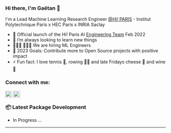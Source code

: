 ### Hi there, I'm Gaëtan 👋 

I'm a Lead Machine Learning Research Engineer [@Hi! PARIS][hi-paris] - Institut Polytechnique Paris x HEC Paris x INRIA Saclay
   


- 🚀 Official launch of the Hi! Paris AI [Engineering Team][engineering-team] Feb 2022
- 🌱 I’m always looking to learn new things
- 👨🏼‍💻 👩🏼‍💻 We are hiring ML Engineers
- 🥅 2023 Goals: Contribute more to Open Source projects with positive impact
- ⚡ Fun fact: I love tennis 🎾, rowing 🚣‍♀️ and late Fridays cheese 🧀 and wine 🍷


### Connect with me:

[<img align="left" alt="Medium" width="22px" src="https://cdn.jsdelivr.net/npm/simple-icons@v3/icons/medium.svg" />][medium]
[<img align="left" alt="Linkedin" width="22px" src="https://cdn.jsdelivr.net/npm/simple-icons@v3/icons/linkedin.svg" />][linkedin]

<br />



###  📦 Latest Package Development

<!-- Package:START -->
- In Progress ...

<!-- Package:END -->


---


[engineering-team]: https://engineeringteam.hi-paris.fr/
[hi-paris]: https://www.hi-paris.fr/
[medium]: https://gaetan-brison.medium.com/
[linkedin]: https://www.linkedin.com/in/gaetan-brison/
[georgiatech]: https://www.gatech.edu/
[edhec]: https://www.edhec.edu/en
[mitx]: https://micromasters.mit.edu/
[lewagon]: https://www.lewagon.com/

